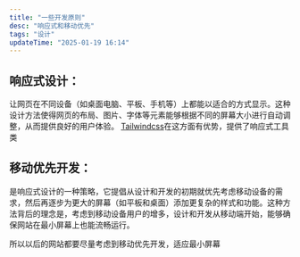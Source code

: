 ```yaml
---
title: "一些开发原则"
desc: "响应式和移动优先"
tags: "设计"
updateTime: "2025-01-19 16:14"
---
```


## 响应式设计：

让网页在不同设备（如桌面电脑、平板、手机等）上都能以适合的方式显示。这种设计方法使得网页的布局、图片、字体等元素能够根据不同的屏幕大小进行自动调整，从而提供良好的用户体验。
[Tailwindcss](../CSS(包括Tailwind)/Tailwindcss基础)在这方面有优势，提供了响应式工具类

## 移动优先开发：

是响应式设计的一种策略，它提倡从设计和开发的初期就优先考虑移动设备的需求，然后再逐步为更大的屏幕（如平板和桌面）添加更复杂的样式和功能。这种方法背后的理念是，考虑到移动设备用户的增多，设计和开发从移动端开始，能够确保网站在最小屏幕上也能流畅运行。

所以以后的网站都要尽量考虑到移动优先开发，适应最小屏幕
